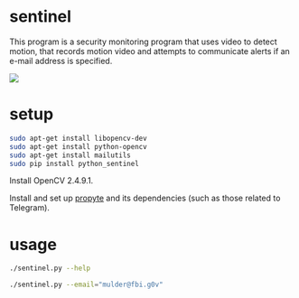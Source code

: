 # sentinel

This program is a security monitoring program that uses video to detect motion, that records motion video and attempts to communicate alerts if an e-mail address is specified.

![](https://raw.githubusercontent.com/wdbm/sentinel/master/media/motion_detection.gif)

# setup

```Bash
sudo apt-get install libopencv-dev
sudo apt-get install python-opencv
sudo apt-get install mailutils
sudo pip install python_sentinel
```

Install OpenCV 2.4.9.1.

Install and set up [propyte](https://github.com/wdbm/propyte) and its dependencies (such as those related to Telegram).

# usage

```Bash
./sentinel.py --help
```

```Bash
./sentinel.py --email="mulder@fbi.g0v"
```
